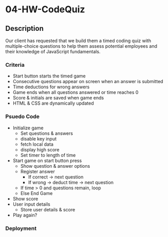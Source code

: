 # 04-HW-CodeQuiz

## Description
Our client has requested that we build them a timed coding quiz with multiple-choice questions to help them assess potential employees and their knowledge of JavaScript fundamentals.

### Criteria
- Start button starts the timed game
- Consecutive questions appear on screen when an answer is submitted
- Time deductions for wrong answers
- Game ends when all questions answered or time reaches 0
- Score & initials are saved when game ends
- HTML & CSS are dynamically updated

### Psuedo Code
- Initialize game
    - Set questions & answers
    - disable key input
    - fetch local data
    - display high score
    - Set timer to length of time
- Start game on start button press
    - Show question & answer options
    - Register answer
        - If correct -> next question
        - If wrong -> deduct time -> next question
    - If time > 0 and questions remain, loop
    - Else End Game
- Show score
- User input details
    - Store user details & score
- Play again?


### Deployment
